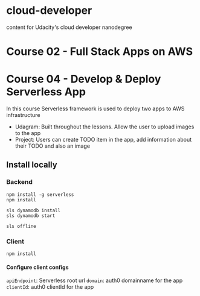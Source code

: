 # cloud-developer
content for Udacity's cloud developer nanodegree

# Course 02 - Full Stack Apps on AWS


# Course 04 - Develop & Deploy Serverless App
In this course Serverless framework is used to deploy two apps to AWS infrastructure 
- Udagram: Built throughout the lessons. Allow the user to upload images to the app
- Project: Users can create TODO item in the app, add information about their TODO and also an image

## Install locally
### Backend
```
npm install -g serverless
npm install

sls dynamodb install
sls dynamodb start

sls offline
```
### Client
```
npm install
```
#### Configure client configs
`apiEndpoint`: Serverless root url
`domain`: auth0 domainname for the app
`clientId`: auth0 clientId for the app